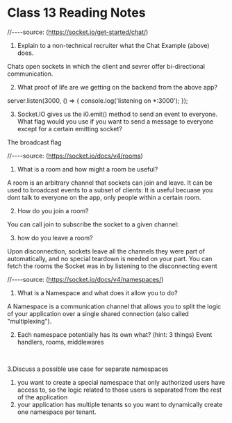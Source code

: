 # Class 13 Reading Notes

//----source: (https://socket.io/get-started/chat/)
1. Explain to a non-technical recruiter what the Chat Example (above) does.

Chats open sockets in which the client and sevrer offer bi-directional communication.
<br>

2. What proof of life are we getting on the backend from the above app?

server.listen(3000, () => {
  console.log('listening on *:3000');
});
<br>

3. Socket.IO gives us the i0.emit() method to send an event to everyone. What flag would you use if you want to send a message to everyone except for a certain emitting socket?

The broadcast flag
<br>

//----source: (https://socket.io/docs/v4/rooms)
1. What is a room and how might a room be useful?

A room is an arbitrary channel that sockets can join and leave. It can be used to broadcast events to a subset of clients:
It is useful becuase you dont talk to everyone on the app, only people within a certain room.
<br>

2. How do you join a room?

You can call join to subscribe the socket to a given channel:
<br>

3. how do you leave a room?

Upon disconnection, sockets leave all the channels they were part of automatically, and no special teardown is needed on your part.
You can fetch the rooms the Socket was in by listening to the disconnecting event
<br>

//----source: (https://socket.io/docs/v4/namespaces/)
1. What is a Namespace and what does it allow you to do?

A Namespace is a communication channel that allows you to split the logic of your application over a single shared connection (also called "multiplexing").
<br>

2. Each namespace potentially has its own what? (hint: 3 things)
Event handlers, rooms, middlewares
<br>

3.Discuss a possible use case for separate namespaces

1. you want to create a special namespace that only authorized users have access to, so the logic related to those users is separated from the rest of the application
2. your application has multiple tenants so you want to dynamically create one namespace per tenant.
<br>

